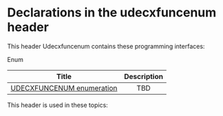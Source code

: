 # Declarations in the udecxfuncenum header
This header Udecxfuncenum contains these programming interfaces:

Enum

| Title        | Description    |
| ------------- |:-------------:|
| [UDECXFUNCENUM enumeration](ne-udecxfuncenum--udecxfuncenum.md) | TBD |

This header is used in these topics:

